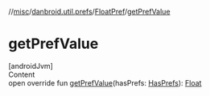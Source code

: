 //[misc](../../index.md)/[danbroid.util.prefs](../index.md)/[FloatPref](index.md)/[getPrefValue](get-pref-value.md)



# getPrefValue  
[androidJvm]  
Content  
open override fun [getPrefValue](get-pref-value.md)(hasPrefs: [HasPrefs](../-has-prefs/index.md)): [Float](https://kotlinlang.org/api/latest/jvm/stdlib/kotlin/-float/index.html)  



